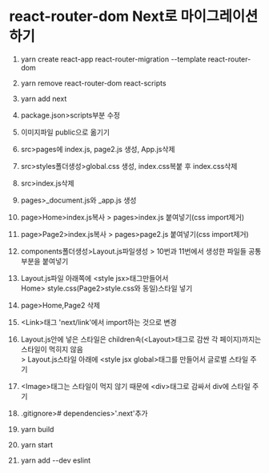# react-router-dom Next로 마이그레이션 하기

1. yarn create react-app react-router-migration --template react-router-dom
2. yarn remove react-router-dom react-scripts
3. yarn add next
4. package.json>scripts부분 수정
5. 이미지파일 public으로 옮기기
6. src>pages에 index.js, page2.js 생성, App.js삭제
7. src>styles폴더생성>global.css 생성, index.css복붙 후 index.css삭제
8. src>index.js삭제
9. pages>\_document.js와 \_app.js 생성
10. page>Home>index.js복사 > pages>index.js 붙여넣기(css import제거)
11. page>Page2>index.js복사 > pages>page2.js 붙여넣기(css import제거)
12. components폴더생성>Layout.js파일생성 > 10번과 11번에서 생성한 파일들 공통부분을 붙여넣기
13. Layout.js파일 아래쪽에 \<style jsx>태그만들어서  
    Home> style.css(Page2>style.css와 동일)스타일 넣기
14. page>Home,Page2 삭제
15. \<Link>태그 'next/link'에서 import하는 것으로 변경
16. Layout.js안에 넣은 스타일은 children속(\<Layout>태그로 감싼 각 페이지)까지는 스타일이 먹히지 않음  
    \> Layout.js스타일 아래에 \<style jsx global>태그를 만들어서 글로벌 스타일 주기
17. \<Image>태그는 스타일이 먹지 않기 때문에 \<div>태그로 감싸서 div에 스타일 주기
18. .gitignore># dependencies>'.next'추가
19. yarn build
20. yarn start

21. yarn add --dev eslint
